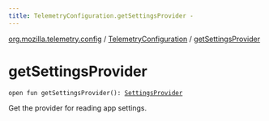```yaml
---
title: TelemetryConfiguration.getSettingsProvider - 
---
```


[org.mozilla.telemetry.config](../index.html) / [TelemetryConfiguration](index.html) / [getSettingsProvider](./get-settings-provider.html)

# getSettingsProvider

`open fun getSettingsProvider(): `[`SettingsProvider`](../../org.mozilla.telemetry.measurement/-settings-measurement/-settings-provider/index.html)

Get the provider for reading app settings.

